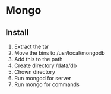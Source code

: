 # Mongo

## Install

1. Extract the tar
1. Move the bins to /usr/local/mongodb
1. Add this to the path
1. Create directory /data/db
1. Chown directory
1. Run mongod for server
1. Run mongo for commands
